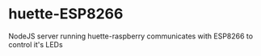 # huette-ESP8266
NodeJS server running huette-raspberry communicates with ESP8266 to control it's LEDs
